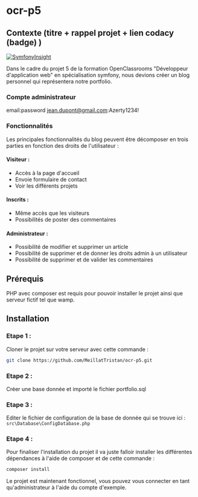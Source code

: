 # ocr-p5

## Contexte (titre + rappel projet + lien codacy (badge) )
[![SymfonyInsight](https://insight.symfony.com/projects/298b5fcf-0828-4207-b5ca-5c4696451c88/mini.svg)](https://insight.symfony.com/projects/298b5fcf-0828-4207-b5ca-5c4696451c88)

Dans le cadre du projet 5 de la formation OpenClassrooms "Développeur d'application web" en spécialisation symfony, nous devions créer un blog personnel qui représentera notre portfolio.

### Compte administrateur 

email:password
jean.dupont@gmail.com:Azerty1234!

### Fonctionnalités 

Les principales fonctionnalités du blog peuvent être décomposer en trois parties en fonction des droits de l'utilisateur :

#### Visiteur :
* Accès à la page d'accueil
* Envoie formulaire de contact
* Voir les différents projets

#### Inscrits :
* Même accès que les visiteurs
* Possibilités de poster des commentaires

#### Administrateur : 
* Possibilité de modifier et supprimer un article
* Possibilité de supprimer et de donner les droits admin à un utilisateur
* Possibilité de supprimer et de valider les commentaires

## Prérequis

PHP avec composer est requis pour pouvoir installer le projet ainsi que serveur fictif tel que wamp.

## Installation

### Etape 1 : 

Cloner le projet sur votre serveur avec cette commande : 
```bash
git clone https://github.com/MeillatTristan/ocr-p5.git
```

### Etape 2 :

Créer une base donnée et importé le fichier portfolio.sql

### Etape 3 : 

Editer le fichier de configuration de la base de donnée qui se trouve ici : ```src\Database\ConfigDatabase.php```

### Etape 4 : 

Pour finaliser l'installation du projet il va juste falloir installer les différentes dépendances à l'aide de composer et de cette commande :
```bash
composer install
```

Le projet est maintenant fonctionnel, vous pouvez vous connecter en tant qu'administrateur à l'aide du compte d'exemple.
